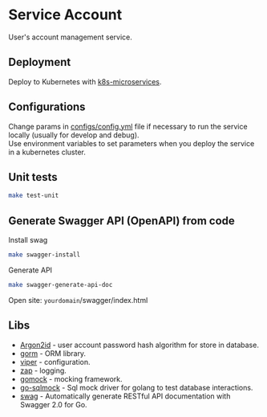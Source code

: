 # Service Account
User's account management service.

## Deployment
Deploy to Kubernetes with [k8s-microservices](https://github.com/M3ikShizuka/k8s-microservices).

## Configurations
Change params in [configs/config.yml](https://github.com/M3ikShizuka/service-account/blob/develop/configs/config.yml) file if necessary to run the service locally (usually for develop and debug).  
Use environment variables to set parameters when you deploy the service in a kubernetes cluster.

## Unit tests
```bash
make test-unit
```

## Generate Swagger API (OpenAPI) from code 
Install swag
```bash
make swagger-install
```

Generate API
```bash
make swagger-generate-api-doc
```

Open site: `yourdomain`/swagger/index.html

## Libs
* [Argon2id](https://pkg.go.dev/golang.org/x/crypto/argon2) - user account password hash algorithm for store in database.
* [gorm](https://gorm.io) - ORM library.
* [viper](https://github.com/spf13/viper) - configuration. 
* [zap](https://github.com/uber-go/zap) - logging.
* [gomock](https://github.com/golang/mock) - mocking framework.
* [go-sqlmock](https://github.com/DATA-DOG/go-sqlmock) - Sql mock driver for golang to test database interactions.
* [swag](https://github.com/swaggo/swag) - Automatically generate RESTful API documentation with Swagger 2.0 for Go.